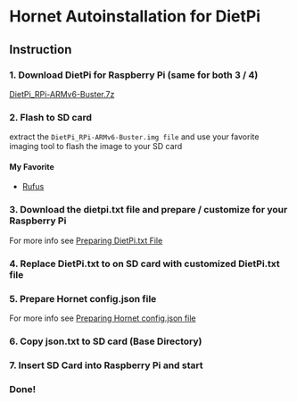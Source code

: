 # Hornet Autoinstallation for DietPi

## Instruction


### 1. Download DietPi for Raspberry Pi (same for both 3 / 4)
[DietPi_RPi-ARMv6-Buster.7z](https://dietpi.com/downloads/images/DietPi_RPi-ARMv6-Buster.7z) 

### 2. Flash to SD card
extract the `DietPi_RPi-ARMv6-Buster.img file` and use your favorite imaging tool to flash the image to your SD card
#### My Favorite
* [Rufus](https://rufus.ie/)

### 3. Download the dietpi.txt file and prepare / customize for your Raspberry Pi
For more info see [Preparing DietPi.txt File](CustomizeDietPiFile.md)

### 4. Replace DietPi.txt to on SD card with customized DietPi.txt file

### 5. Prepare Hornet config.json file
For more info see [Preparing Hornet config.json file](CustomizeDietPiFile.md)

### 6. Copy json.txt to SD card (Base Directory)

### 7. Insert SD Card into Raspberry Pi and start

### Done!
